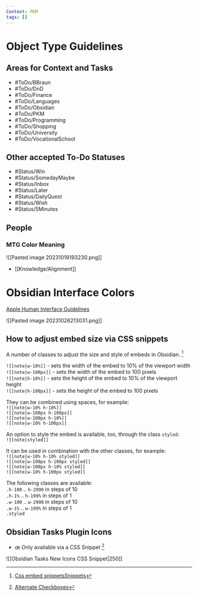 ```yaml
---
Context: PKM
tags: []
---
```



# Object Type Guidelines


## Areas for Context and Tasks

- #ToDo/BBraun
- #ToDo/DnD
- #ToDo/Finance
- #ToDo/Languages
- #ToDo/Obsidian
- #ToDo/PKM
- #ToDo/Programming
- #ToDo/Shopping
- #ToDo/University
- #ToDo/VocationalSchool

## Other accepted To-Do Statuses 

- #Status/Win
- #Status/SomedayMaybe
- #Status/Inbox
- #Status/Later 
- #Status/DailyQuest 
- #Status/Wish
- #Status/5Minutes


## People

### MTG Color Meaning
![[Pasted image 20231019193230.png]]

- [[Knowledge/Alignment]]

# Obsidian Interface Colors 

[Apple Human Interface Guidelines](https://developer.apple.com/design/human-interface-guidelines/color)

![[Pasted image 20231026213031.png]]
## How to adjust embed size via CSS snippets

A number of classes to adjust the size and style of embeds in Obsidian. [^1]

`![[note|w-10%]]` - sets the width of the embed to 10% of the viewport width  
`![[note|w-100px]]` - sets the width of the embed to 100 pixels  
`![[note|h-10%]]` - sets the height of the embed to 10% of the viewport height  
`![[note|h-100px]]` - sets the height of the embed to 100 pixels

They can be combined using spaces, for example:  
`![[note|w-10% h-10%]]`  
`![[note|w-100px h-100px]]`  
`![[note|w-100px h-10%]]`  
`![[note|w-10% h-100px]]`

An option to style the embed is available, too, through the class `styled`:  
`![[note|styled]]`

It can be used in combination with the other classes, for example:  
`![[note|w-10% h-10% styled]]`  
`![[note|w-100px h-100px styled]]`  
`![[note|w-100px h-10% styled]]`  
`![[note|w-10% h-100px styled]]`

The following classes are available:  
`.h-100` .. `h-2990` in steps of 10  
`.h-1%` .. `h-199%` in steps of 1  
`.w-100` .. `w-2990` in steps of 10  
`.w-1%` .. `w-199%` in steps of 1  
`.styled`

## Obsidian Tasks Plugin Icons
- œ Only available via a CSS Snippet [^2]

![[Obsidian Tasks New Icons CSS Snippet|250]]






[^1]: [Css embed snippetsSnippets](https://gist.github.com/gsusI/ccc0226697dc136460612ae340c053d5)
[^2]: [Alternate Checkboxes](https://github.com/obsidian-tasks-group/obsidian-tasks/blob/main/resources/sample_vaults/Tasks-Demo/Styling/Snippet%20-%20SlRvb's%20Alternate%20Checkboxes.md)


